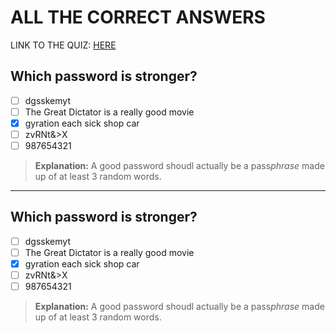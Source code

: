 # ALL THE CORRECT ANSWERS

LINK TO THE QUIZ: [HERE](https://form.jotform.com/200141776701346)

## Which password is stronger?

- [ ] dgsskemyt
- [ ] The Great Dictator is a really good movie
- [x] gyration each sick shop car
- [ ] zvRNt&>X
- [ ] 987654321

> **Explanation:** A good password shoudl actually be a pass*phrase* made up of at least 3 random words.

---

## Which password is stronger?

- [ ] dgsskemyt
- [ ] The Great Dictator is a really good movie
- [x] gyration each sick shop car
- [ ] zvRNt&>X
- [ ] 987654321

> **Explanation:** A good password shoudl actually be a pass*phrase* made up of at least 3 random words.
